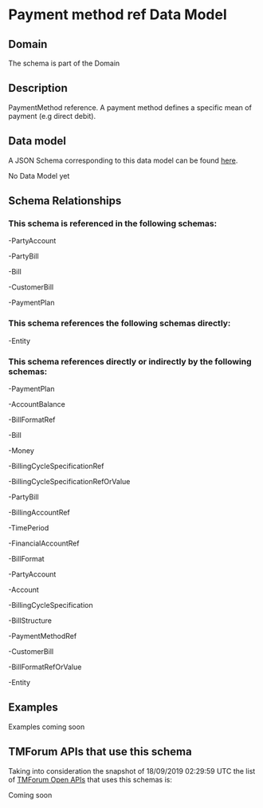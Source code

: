 # Payment method ref Data Model

## Domain

The  schema is part of the  Domain

## Description

PaymentMethod reference. A payment method defines a specific mean of payment (e.g direct debit).

## Data model

A JSON Schema corresponding to this data model can be found
[here](https://github.com/tmforum-rand/schemas/blob/master/Customer/PaymentMethodRef.schema.json).

No Data Model yet

## Schema Relationships

### This schema is referenced in the following schemas:

-PartyAccount

-PartyBill

-Bill

-CustomerBill

-PaymentPlan

### This schema references the following schemas directly:

-Entity

### This schema references directly or indirectly by the following schemas:

-PaymentPlan

-AccountBalance

-BillFormatRef

-Bill

-Money

-BillingCycleSpecificationRef

-BillingCycleSpecificationRefOrValue

-PartyBill

-BillingAccountRef

-TimePeriod

-FinancialAccountRef

-BillFormat

-PartyAccount

-Account

-BillingCycleSpecification

-BillStructure

-PaymentMethodRef

-CustomerBill

-BillFormatRefOrValue

-Entity



## Examples

Examples coming soon

## TMForum APIs that use this schema

Taking into consideration the snapshot of 18/09/2019 02:29:59 UTC the list of [TMForum Open APIs](https://www.tmforum.org/open-apis/) that uses this schemas is:

Coming soon